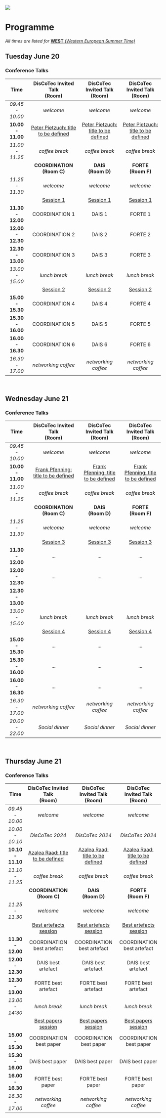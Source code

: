 [![](discotec2023-banner.v3.png)](https://www.discotec.org/2023/)


# Programme

*All times are listed for* [**WEST** *(Western European Summer Time)*](https://time.is/WEST)
  
## Tuesday June 20

### Conference Talks

| Time | DisCoTec Invited Talk <br/> (Room)  | DisCoTec Invited Talk <br/> (Room) | DisCoTec Invited Talk <br/> (Room) |
| :---: | :---: | :---: | :---: |
| *09.45 - 10.00* | *welcome* | *welcome*| *welcome*|
| **10.00 - 11.00** | [Peter Pietzuch: title to be defined](invited#peter) | [Peter Pietzuch: title to be defined](invited#peter) | [Peter Pietzuch: title to be defined](invited#peter) |
| *11.00 - 11.25* | *coffee break* | *coffee break* | *coffee break* |
|  | **COORDINATION <br/> (Room C)** | **DAIS <br/> (Room D)** | **FORTE <br/> (Room F)** |
| *11.25 - 11.30* | *welcome* | *welcome* | *welcome* |
| | [Session 1](#session-1-coordination) | [Session 1](#session-1-dais) | [Session 1](#session-1-forte) |
| **11.30 - 12.00** | COORDINATION 1 | DAIS 1 | FORTE 1 | 
| **12.00 - 12.30** | COORDINATION 2 | DAIS 2 | FORTE 2 | 
| **12.30 - 13.00** | COORDINATION 3 | DAIS 3 | FORTE 3 | 
| *13.00 - 15.00* | *lunch break* | *lunch break* | *lunch break*|
| | [Session 2](#session-2-coordination) | [Session 2](#session-2-dais) | [Session 2](#session-2-forte) |
| **15.00 - 15.30** | COORDINATION 4 | DAIS 4 | FORTE 4 | 
| **15.30 - 16.00** | COORDINATION 5 | DAIS 5 | FORTE 5 | 
| **16.00 - 16.30** | COORDINATION 6 | DAIS 6 | FORTE 6 | 
| *16.30 - 17.00* | *networking coffee* | *networking coffee* | *networking coffee*|

<br/>

## Wednesday June 21

### Conference Talks

| Time | DisCoTec Invited Talk <br/> (Room)  | DisCoTec Invited Talk <br/> (Room) | DisCoTec Invited Talk <br/> (Room) |
| :---: | :---: | :---: | :---: |
| *09.45 - 10.00* | *welcome* | *welcome*| *welcome*|
| **10.00 - 11.00** | [Frank Pfenning: title to be defined](invited#frank) | [Frank Pfenning: title to be defined](invited#frank) | [Frank Pfenning: title to be defined](invited#frank) |
| *11.00 - 11.25* | *coffee break* | *coffee break* | *coffee break* |
|  | **COORDINATION <br/> (Room C)** | **DAIS <br/> (Room D)** | **FORTE <br/> (Room F)** |
| *11.25 - 11.30* | *welcome* | *welcome* | *welcome* |
| | [Session 3](#session-3-coordination) | [Session 3](#session-3-dais) | [Session 3](#session-3-forte) |
| **11.30 - 12.00** | ... | ... | ... | 
| **12.00 - 12.30** | ... | ... | ... | 
| **12.30 - 13.00** |  |  |  | 
| *13.00 - 15.00* | *lunch break* | *lunch break* | *lunch break*|
| | [Session 4](#session-4-coordination) | [Session 4](#session-4-dais) | [Session 4](#session-4-forte) |
| **15.00 - 15.30** | ... | ... | ... | 
| **15.30 - 16.00** | ... | ... | ... | 
| **16.00 - 16.30** | ... | ... | ... | 
| *16.30 - 17.00* | *networking coffee*| *networking coffee* | *networking coffee* |
| *20.00 - 22.00* | *Social dinner*| *Social dinner* | *Social dinner* |

<br/>

## Thursday June 21

### Conference Talks

| Time | DisCoTec Invited Talk <br/> (Room)  | DisCoTec Invited Talk <br/> (Room) | DisCoTec Invited Talk <br/> (Room) |
| :---: | :---: | :---: | :---: |
| *09.45 - 10.00* | *welcome* | *welcome*| *welcome*|
| *10.00 - 10.10* | *DisCoTec 2024* | *DisCoTec 2024*| *DisCoTec 2024*|
| **10.10 - 11.10** | [Azalea Raad: title to be defined](invited#azalea) | [Azalea Raad: title to be defined](invited#azalea) | [Azalea Raad: title to be defined](invited#azalea) |
| *11.10 - 11.25* | *coffee break* | *coffee break* | *coffee break* |
|  | **COORDINATION <br/> (Room C)** | **DAIS <br/> (Room D)** | **FORTE <br/> (Room F)** |
| *11.25 - 11.30* | *welcome* | *welcome* | *welcome* |
| | [Best artefacts session](#session-artefact) | [Best artefacts session](#session-artefact) | [Best artefacts session](#session-artefact) |
| **11.30 - 12.00** | COORDINATION best artefact | COORDINATION best artefact | COORDINATION best artefact | 
| **12.00 - 12.30** | DAIS best artefact | DAIS best artefact | DAIS best artefact | 
| **12.30 - 13.00** | FORTE best artefact  | FORTE best artefact| FORTE best artefact | 
| *13.00 - 14:30* | *lunch break* | *lunch break* | *lunch break*|
| | [Best papers session](#session-best-papers) | [Best papers session](#session-best-papers) | [Best papers session](#session-best-papers) |
| **15.00 - 15.30** | COORDINATION best paper | COORDINATION best paper | COORDINATION best paper | 
| **15.30 - 16.00** | DAIS best paper | DAIS best paper | DAIS best paper | 
| **16.00 - 16.30** | FORTE best paper | FORTE best paper | FORTE best paper | 
| *16.30 - 17.00* | *networking coffee* | *networking coffee* | *networking coffee* |

<br/>
